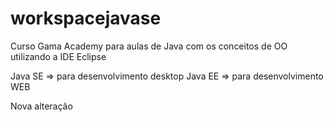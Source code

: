 # workspacejavase
Curso Gama Academy para aulas de Java com os conceitos de OO utilizando a IDE Eclipse

Java SE => para desenvolvimento desktop
Java EE => para desenvolvimento WEB

Nova alteração
